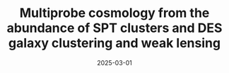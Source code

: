 ---
title: "Multiprobe cosmology from the abundance of SPT clusters and DES galaxy clustering and weak lensing"
collection: "publications"
category: "co_papers"
permalink: /publications/2025PhRvD111f3533B
link: https://ui.adsabs.harvard.edu/abs/2025PhRvD.111f3533B/abstract
date: 2025-03-01
venue: "Physical Review D"
citation: "Bocquet, S., Grandis, S., Krause, E., et al. (2025), Physical Review D, 111, 063533."
---